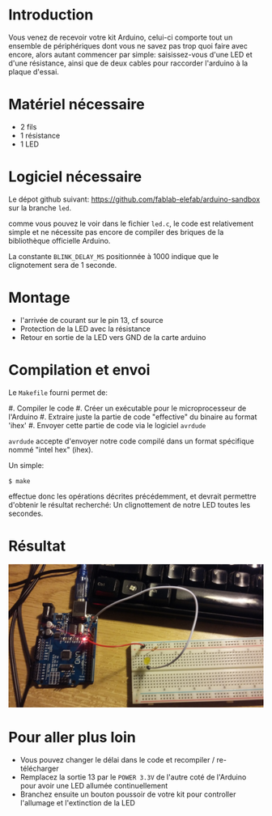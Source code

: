 # Introduction

Vous venez de recevoir votre kit Arduino, celui-ci comporte tout un ensemble de
périphériques dont vous ne savez pas trop quoi faire avec encore, alors autant
commencer par simple: saisissez-vous d'une LED et d'une résistance, ainsi que
de deux cables pour raccorder l'arduino à la plaque d'essai.

# Matériel nécessaire

* 2 fils
* 1 résistance
* 1 LED

# Logiciel nécessaire

Le dépot github suivant: https://github.com/fablab-elefab/arduino-sandbox
sur la branche `led`.

comme vous pouvez le voir dans le fichier `led.c`, le code est relativement
simple et ne nécessite pas encore de compiler des briques de la bibliothèque
officielle Arduino.

La constante `BLINK_DELAY_MS` positionnée à 1000 indique que le clignotement
sera de 1 seconde.

# Montage

* l'arrivée de courant sur le pin 13, cf source
* Protection de la LED avec la résistance
* Retour en sortie de la LED vers GND de la carte arduino


# Compilation et envoi

Le `Makefile` fourni permet de:

#. Compiler le code
#. Créer un exécutable pour le microprocesseur de l'Arduino
#. Extraire juste la partie de code "effective" du binaire au format 'ihex'
#. Envoyer cette partie de code via le logiciel `avrdude`

`avrdude` accepte d'envoyer notre code compilé dans un format spécifique nommé
"intel hex" (ihex).

Un simple:

```
$ make
```

effectue donc les opérations décrites précédemment, et devrait permettre
d'obtenir le résultat recherché: Un clignottement de notre LED toutes les
secondes.

# Résultat

![Résultat du montage](./images/led-blinking.jpg)

# Pour aller plus loin

* Vous pouvez changer le délai dans le code et recompiler / re-télécharger
* Remplacez la sortie 13 par le `POWER 3.3V` de l'autre coté de l'Arduino pour
  avoir une LED allumée continuellement
* Branchez ensuite un bouton poussoir de votre kit pour controller l'allumage
  et l'extinction de la LED

